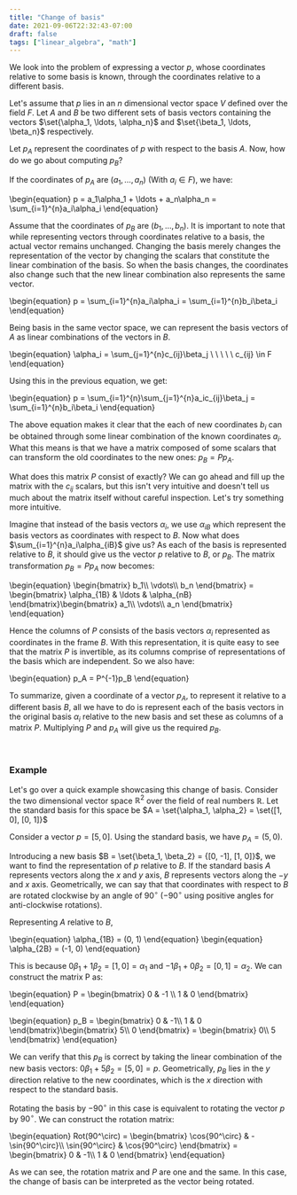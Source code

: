 ```yaml
---
title: "Change of basis"
date: 2021-09-06T22:32:43-07:00
draft: false
tags: ["linear_algebra", "math"]
---
```

<!-- Post 2 -->
We look into the problem of expressing a vector $p$, whose coordinates relative to some basis is known, through the coordinates relative to a different basis.

Let's assume that $p$ lies in an $n$ dimensional vector space $V$ defined over the field $F$. Let $A$ and $B$ be two different sets of basis vectors containing the vectors $\set{\alpha_1, \ldots, \alpha_n}$ and $\set{\beta_1, \ldots, \beta_n}$ respectively.

Let $p_A$ represent the coordinates of $p$ with respect to the basis $A$. Now, how do we go about computing $p_B$?

If the coordinates of $p_A$ are $(a_1, \ldots, a_n)$ (With $a_i \in F$), we have:

\begin{equation}
p = a_1\alpha_1 + \ldots + a_n\alpha_n = \sum_{i=1}^{n}a_i\alpha_i
\end{equation}

Assume that the coordinates of $p_B$ are $(b_1, \ldots, b_n)$. It is important to note that while representing vectors through coordinates relative to a basis, the actual vector remains unchanged. Changing the basis merely changes the representation of the vector by changing the scalars that constitute the linear combination of the basis. So when the basis changes, the coordinates also change such that the new linear combination also represents the same vector.

\begin{equation}
p = \sum_{i=1}^{n}a_i\alpha_i = \sum_{i=1}^{n}b_i\beta_i
\end{equation}

Being basis in the same vector space, we can represent the basis vectors of $A$ as linear combinations of the vectors in $B$.

\begin{equation}
\alpha_i = \sum_{j=1}^{n}c_{ij}\beta_j \ \ \ \ \ c_{ij} \in F
\end{equation}

Using this in the previous equation, we get:

\begin{equation}
p = \sum_{i=1}^{n}\sum_{j=1}^{n}a_ic_{ij}\beta_j = \sum_{i=1}^{n}b_i\beta_i
\end{equation}

The above equation makes it clear that the each of new coordinates $b_i$ can be obtained through some linear combination of the known coordinates $a_i$. What this means is that we have a matrix composed of some scalars that can transform the old coordinates to the new ones: $p_B = Pp_A$.

What does this matrix $P$ consist of exactly? We can go ahead and fill up the matrix with the $c_{ij}$ scalars, but this isn't very intuitive and doesn't tell us much about the matrix itself without careful inspection. Let's try something more intuitive.

Imagine that instead of the basis vectors $\alpha_i$, we use $\alpha_{iB}$ which represent the basis vectors as coordinates with respect to $B$.
Now what does $\sum_{i=1}^{n}a_i\alpha_{iB}$ give us? As each of the basis is represented relative to $B$, it should give us the vector $p$ relative to $B$, or $p_B$. The matrix transformation $p_B = Pp_A$ now becomes:

\begin{equation}
\begin{bmatrix}
b_1\\\\
\vdots\\\\
b_n
\end{bmatrix} = \begin{bmatrix}
\alpha_{1B} & \ldots & \alpha_{nB}
\end{bmatrix}\begin{bmatrix}
a_1\\\\
\vdots\\\\
a_n
\end{bmatrix}
\end{equation}

Hence the columns of $P$ consists of the basis vectors $\alpha_i$ represented as coordinates in the frame $B$. With this representation, it is quite easy to see that the matrix $P$ is invertible, as its columns comprise of representations of the basis which are independent. So we also have:

\begin{equation}
p_A = P^{-1}p_B
\end{equation}

To summarize, given a coordinate of a vector $p_A$, to represent it relative to a different basis $B$, all we have to do is represent each of the basis vectors in the original basis $\alpha_i$ relative to the new basis and set these as columns of a matrix $P$. Multiplying $P$ and $p_A$ will give us the required $p_B$.

<br />

### Example

Let's go over a quick example showcasing this change of basis. Consider the two dimensional vector space $\mathbb{R}^2$ over the field of real numbers $\mathbb{R}$. Let the standard basis for this space be $A = \set{\alpha_1, \alpha_2} = \set{[1, 0], [0, 1]}$

Consider a vector $p = [5, 0]$. Using the standard basis, we have $p_A = (5, 0)$.

Introducing a new basis $B = \set{\beta_1, \beta_2} = {[0, -1], [1, 0]}$, we want to find the representation of $p$ relative to $B$. If the standard basis $A$ represents vectors along the $x$ and $y$ axis, $B$ represents vectors along the $-y$ and $x$ axis. Geometrically, we can say that that coordinates with respect to $B$ are rotated clockwise by an angle of $90^\circ$ ($-90^\circ$ using positive angles for anti-clockwise rotations).

Representing $A$ relative to $B$,

\begin{equation}
\alpha_{1B} = (0, 1)
\end{equation}
\begin{equation}
\alpha_{2B} = (-1, 0)
\end{equation}

This is because $0\beta_1 + 1\beta_2 = [1, 0] = \alpha_1$ and $-1\beta_1 + 0\beta_2 = [0, 1] = \alpha_2$. We can construct the matrix P as:

\begin{equation}
P = \begin{bmatrix}
0 & -1 \\\\
1 & 0
\end{bmatrix}
\end{equation}

\begin{equation}
p_B = \begin{bmatrix}
0 & -1\\\\
1 & 0
\end{bmatrix}\begin{bmatrix}
5\\\\
0
\end{bmatrix} = \begin{bmatrix}
0\\\\
5
\end{bmatrix}
\end{equation}

We can verify that this $p_B$ is correct by taking the linear combination of the new basis vectors: $0\beta_1 + 5\beta_2 = [5, 0] = p$. Geometrically, $p_B$ lies in the $y$ direction relative to the new coordinates, which is the $x$ direction with respect to the standard basis.

Rotating the basis by $-90^\circ$ in this case is equivalent to rotating the vector $p$ by $90^\circ$. We can construct the rotation matrix:

\begin{equation}
Rot(90^\circ) = \begin{bmatrix}
\cos{90^\circ} & -\sin{90^\circ}\\\\
\sin{90^\circ} & \cos{90^\circ}
\end{bmatrix} = \begin{bmatrix}
0 & -1\\\\
1 & 0
\end{bmatrix}
\end{equation}

As we can see, the rotation matrix and $P$ are one and the same. In this case, the change of basis can be interpreted as the vector being rotated.


